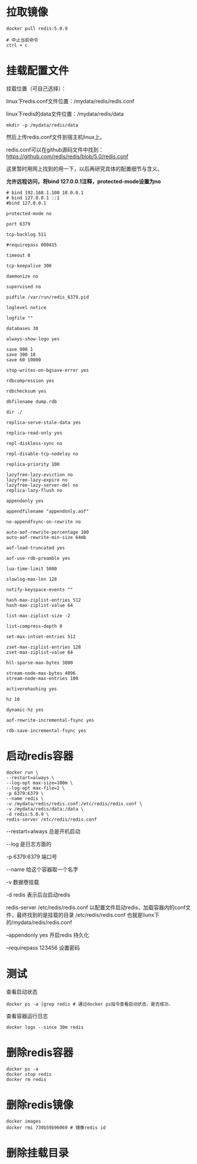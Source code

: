 # 拉取镜像

```shell
docker pull redis:5.0.9

# 中止当前命令
ctrl + c
```

# 挂载配置文件

挂载位置（可自己选择）：

linux下redis.conf文件位置：/mydata/redis/redis.conf

linux下redis的data文件位置：/mydata/redis/data

```shell
mkdir -p /mydata/redis/data
```

然后上传redis.conf文件到宿主机linux上。

redis.conf可以在github源码文件中找到：https://github.com/redis/redis/blob/5.0/redis.conf

这里暂时用网上找到的用一下，以后再研究具体的配置细节与含义。

**允许远程访问，将bind 127.0.0.1注释，protected-mode设置为no**

```shell
# bind 192.168.1.100 10.0.0.1
# bind 127.0.0.1 ::1
#bind 127.0.0.1

protected-mode no

port 6379

tcp-backlog 511

#requirepass 000415

timeout 0

tcp-keepalive 300

daemonize no

supervised no

pidfile /var/run/redis_6379.pid

loglevel notice

logfile ""

databases 30

always-show-logo yes

save 900 1
save 300 10
save 60 10000

stop-writes-on-bgsave-error yes

rdbcompression yes

rdbchecksum yes

dbfilename dump.rdb

dir ./

replica-serve-stale-data yes

replica-read-only yes

repl-diskless-sync no

repl-disable-tcp-nodelay no

replica-priority 100

lazyfree-lazy-eviction no
lazyfree-lazy-expire no
lazyfree-lazy-server-del no
replica-lazy-flush no

appendonly yes

appendfilename "appendonly.aof"

no-appendfsync-on-rewrite no

auto-aof-rewrite-percentage 100
auto-aof-rewrite-min-size 64mb

aof-load-truncated yes

aof-use-rdb-preamble yes

lua-time-limit 5000

slowlog-max-len 128

notify-keyspace-events ""

hash-max-ziplist-entries 512
hash-max-ziplist-value 64

list-max-ziplist-size -2

list-compress-depth 0

set-max-intset-entries 512

zset-max-ziplist-entries 128
zset-max-ziplist-value 64

hll-sparse-max-bytes 3000

stream-node-max-bytes 4096
stream-node-max-entries 100

activerehashing yes

hz 10

dynamic-hz yes

aof-rewrite-incremental-fsync yes

rdb-save-incremental-fsync yes
```

# 启动redis容器

```shell
docker run \
--restart=always \
--log-opt max-size=100m \
--log-opt max-file=2 \
-p 6379:6379 \
--name redis \
-v /mydata/redis/redis.conf:/etc/redis/redis.conf \
-v /mydata/redis/data:/data \
-d redis:5.0.9 \
redis-server /etc/redis/redis.conf
```

--restart=always 总是开机启动

--log 是日志方面的

-p 6379:6379 端口号

--name 给这个容器取一个名字

-v 数据卷挂载

-d redis 表示后台启动redis

redis-server /etc/redis/redis.conf 以配置文件启动redis，加载容器内的conf文件，最终找到的是挂载的目录 /etc/redis/redis.conf 也就是liunx下的/mydata/redis/redis.conf

–appendonly yes 开启redis 持久化

–requirepass 123456 设置密码

# 测试

查看启动状态

```shell
docker ps -a |grep redis # 通过docker ps指令查看启动状态，是否成功.
```

查看容器运行日志

```shell
docker logs --since 30m redis
```

# 删除redis容器

```shell
docker ps -a
docker stop redis
docker rm redis
```

# 删除redis镜像

```shell
docker images
docker rmi 739b59b96069 # 镜像redis id
```

# 删除挂载目录